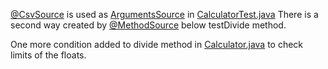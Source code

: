 
 [@CsvSource](https://junit.org/junit5/docs/5.9.1/api/org.junit.jupiter.params/org/junit/jupiter/params/provider/CsvSource.html) is used as [ArgumentsSource](https://junit.org/junit5/docs/5.9.1/api/org.junit.jupiter.params/org/junit/jupiter/params/provider/ArgumentsSource.html) in [CalculatorTest.java](https://github.com/omerfeyzioglu/Software-Verification-and-Validation-DDT/blob/master/src/test/java/example/CalculatorTest.java)
 There is a second way created by [@MethodSource](https://junit.org/junit5/docs/5.2.0/api/org/junit/jupiter/params/provider/MethodSource.html) below testDivide method.

One more condition added to divide method in [Calculator.java](https://github.com/omerfeyzioglu/Software-Verification-and-Validation-DDT/blob/master/src/main/java/example/Calculator.java) to check limits of the floats.
